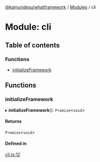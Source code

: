 [@kamuridesu/whatframework](../README.md) / [Modules](../modules.md) / cli

# Module: cli

## Table of contents

### Functions

- [initializeFramework](cli.md#initializeframework)

## Functions

### initializeFramework

▸ **initializeFramework**(): `Promise`<`void`\>

#### Returns

`Promise`<`void`\>

#### Defined in

[cli.ts:12](https://github.com/kamuridesu/WhatFramework/blob/9d3db65/cli.ts#L12)
